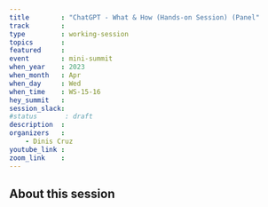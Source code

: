 ```yaml
---
title        : "ChatGPT - What & How (Hands-on Session) (Panel" 
track        :
type         : working-session
topics       :
featured     :
event        : mini-summit
when_year    : 2023
when_month   : Apr
when_day     : Wed
when_time    : WS-15-16
hey_summit   : 
session_slack:
#status       : draft
description  :
organizers   :
    - Dinis Cruz 
youtube_link :
zoom_link    :
---
```


## About this session
